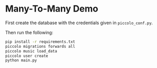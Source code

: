 # Many-To-Many Demo

First create the database with the credentials given in `piccolo_conf.py`.

Then run the following:

```bash
pip install -r requirements.txt
piccolo migrations forwards all
piccolo music load_data
piccolo user create
python main.py
```
